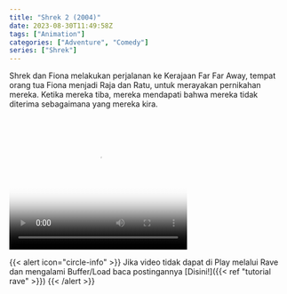 ```yaml
---
title: "Shrek 2 (2004)"
date: 2023-08-30T11:49:58Z
tags: ["Animation"]
categories: ["Adventure", "Comedy"]
series: ["Shrek"]
---
```


Shrek dan Fiona melakukan perjalanan ke Kerajaan Far Far Away, tempat orang tua Fiona menjadi Raja dan Ratu, untuk merayakan pernikahan mereka. Ketika mereka tiba, mereka mendapati bahwa mereka tidak diterima sebagaimana yang mereka kira.

<video width="320" height="240" poster="https://www.themoviedb.org/t/p/original/qKkUCwpK5A8Szu2XlNjmy9t0972.jpg" controls>
  <source src="https://kp3d-my.sharepoint.com/personal/ryoo_kp3d_onmicrosoft_com/_layouts/15/download.aspx?share=EdyqOxf4vZdIt7zTfxHtRrQBrXIwkEDaSG6pDwWRRc8lIg" type="video/mp4">
</video>

{{< alert icon="circle-info" >}}
Jika video tidak dapat di Play melalui Rave dan mengalami Buffer/Load baca postingannya [Disini!]({{< ref "tutorial rave" >}})
{{< /alert >}}
